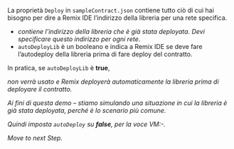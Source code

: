 La proprietà `Deploy` in `sampleContract.json` contiene tutto ciò di cui hai bisogno per dire a Remix IDE l’indirizzo della libreria per una rete specifica.

- <address> contiene l’indirizzo della libreria che è già stata deployata. Devi specificare questo indirizzo per ogni rete.
- `autoDeployLib` è un booleano e indica a Remix IDE se deve fare l’autodeploy della libreria prima di fare deploy del contratto.

In pratica, se `autoDeployLib` è **true**, <address> non verrà usato e Remix deployerà automaticamente la libreria prima di deployare il contratto.

Ai fini di questa demo – stiamo simulando una situazione in cui la libreria è già stata deployata, perché è lo scenario più comune.

Quindi imposta `autoDeploy` su **false**, per la voce VM:-.

Move to next Step.
